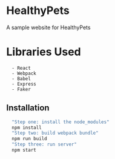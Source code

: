 # HealthyPets
A sample website for HealthyPets

# Libraries Used

```
  - React
  - Webpack
  - Babel
  - Express
  - Faker
```

## Installation

```javascript
  "Step one: install the node_modules"
  npm install
  "Step two: build webpack bundle"
  npm run build
  "Step three: run server"
  npm start
```
